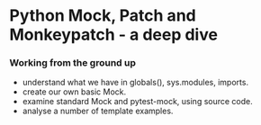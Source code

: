 # Python Mock, Patch and Monkeypatch - a deep dive

### Working from the ground up

- understand what we have in globals(), sys.modules, imports.
- create our own basic Mock.
- examine standard Mock and pytest-mock, using source code.
- analyse a number of template examples.
